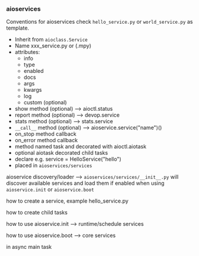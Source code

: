 
### aioservices 


Conventions for aioservices check `hello_service.py` or `world_service.py` as template.

- Inherit from `aioclass.Service`
- Name xxx_service.py or (.mpy)
- attributes:
    - info
    - type
    - enabled
    - docs
    - args 
    - kwargs
    - log 
    - custom (optional)
- show method (optional) --> aioctl.status
- report method (optional) --> devop.service
- stats method (optional) --> stats.service
- `__call__` method (optional) --> aioservice.service("name")()
- on_stop method callback 
- on_error method callback
- method named task and decorated with aioctl.aiotask
- optional aiotask decorated child tasks 
- declare e.g. service = HelloService("hello")
- placed in `aioservices/services`

aioservice discovery/loader --> `aioservices/services/__init__.py`
will discover available services and load them if enabled when using `aioservice.init` or `aioservice.boot`


how to create a service, example hello_service.py

how to create child tasks

how to use aioservice.init --> runtime/schedule services 

how to use aioservice.boot --> core services 

in async main task
